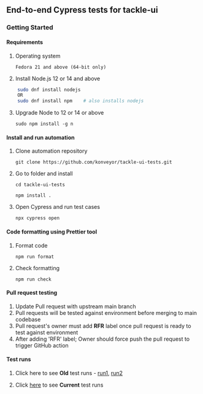 ## End-to-end Cypress tests for tackle-ui

### Getting Started ###

#### Requirements
1. Operating system
    
    `Fedora 21 and above (64-bit only)`

2. Install Node.js 12 or 14 and above

```bash
    sudo dnf install nodejs
    OR
    sudo dnf install npm    # also installs nodejs
```

3. Upgrade Node to 12 or 14 or above

    `sudo npm install -g n`

#### Install and run automation

1. Clone automation repository

    `git clone https://github.com/konveyor/tackle-ui-tests.git`

2. Go to folder and install

    `cd tackle-ui-tests`

    `npm install .`

3. Open Cypress and run test cases

    `npx cypress open`

#### Code formatting using Prettier tool

1. Format code

    `npm run format`

2. Check formatting

    `npm run check`

#### Pull request testing

1. Update Pull request with upstream main branch
2. Pull requests will be tested against environment before merging to main codebase
3. Pull request's owner must add **RFR** label once pull request is ready to test against environment
4. After adding 'RFR' label; Owner should force push the pull request to trigger GitHub action

#### Test runs
1. Click here to see **Old** test runs - [run1](https://dashboard.cypress.io/projects/cbdv4m/runs), [run2](https://dashboard.cypress.io/projects/dvmnpr/runs)

2. Click [here](https://dashboard.cypress.io/projects/1g7617/runs) to see **Current** test runs
